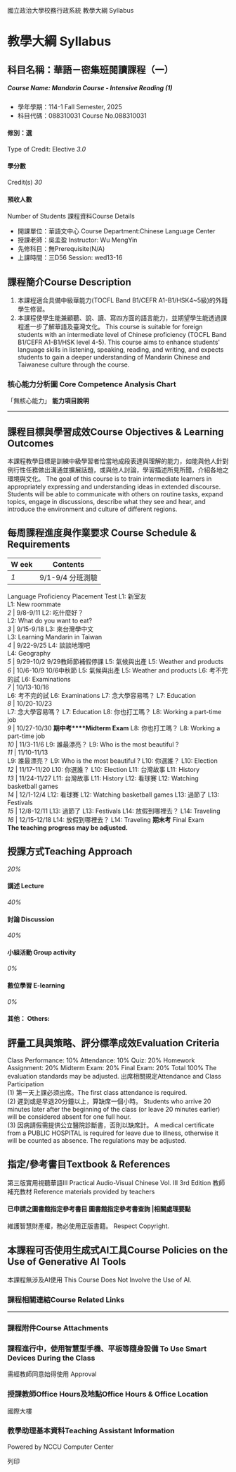國立政治大學校務行政系統 教學大綱 Syllabus
# 教學大綱 Syllabus
##  科目名稱：華語－密集班閱讀課程（一）
#####  Course Name: Mandarin Course - Intensive Reading (1)
  * 學年學期：114-1 Fall Semester, 2025 
  * 科目代碼：088310031 Course No.088310031


#### 修別：選
Type of Credit: Elective 
_3.0_
#### 學分數
Credit(s)
_30_
#### 預收人數
Number of Students
課程資料Course Details
  * 開課單位：華語文中心 Course Department:Chinese Language Center 
  * 授課老師：吳孟盈 Instructor: Wu MengYin 
  * 先修科目：無Prerequisite(N/A)
  * 上課時間：三D56 Session: wed13-16


##  課程簡介Course Description
1. 本課程適合具備中級華能力(TOCFL Band B1/CEFR A1-B1/HSK4~5級)的外籍學生修習。
2. 本課程使學生能兼顧聽、說、讀、寫四方面的語言能力，並期望學生能透過課程進一步了解華語及臺灣文化。
This course is suitable for foreign students with an intermediate level of Chinese proficiency (TOCFL Band B1/CEFR A1-B1/HSK level 4-5).
This course aims to enhance students' language skills in listening, speaking, reading, and writing, and expects students to gain a deeper understanding of Mandarin Chinese and Taiwanese culture through the course.
###  核心能力分析圖 Core Competence Analysis Chart
「無核心能力」 
**能力項目說明**
* * *
##  課程目標與學習成效Course Objectives & Learning Outcomes 
本課程教學目標是訓練中級學習者恰當地成段表達與理解的能力，如能與他人針對例行性任務做出溝通並擴展話題，或與他人討論，學習描述所見所聞，介紹各地之環境與文化。
The goal of this course is to train intermediate learners in appropriately expressing and understanding ideas in extended discourse. Students will be able to communicate with others on routine tasks, expand topics, engage in discussions, describe what they see and hear, and introduce the environment and culture of different regions.
##  每周課程進度與作業要求 Course Schedule & Requirements
**W eek** |  **Contents**  
---|---  
_1_ |  9/1-9/4 分班測驗  
Language Proficiency Placement Test L1: 新室友  
L1: New roommate  
_2_ |  9/8-9/11 L2: 吃什麼好？  
L2: What do you want to eat?  
_3_ |  9/15-9/18 L3: 來台灣學中文  
L3: Learning Mandarin in Taiwan  
_4_ |  9/22-9/25 L4: 談談地理吧  
L4: Geography  
_5_ |  9/29-10/2 9/29教師節補假停課 L5: 氣候與出產 L5: Weather and products  
_6_ |  10/6-10/9 10/6中秋節 L5: 氣候與出產 L5: Weather and products L6: 考不完的試 L6: Examinations  
_7_ |  10/13-10/16  
L6: 考不完的試 L6: Examinations L7: 念大學容易嗎？ L7: Education  
_8_ |  10/20-10/23  
L7: 念大學容易嗎？ L7: Education L8: 你也打工嗎？ L8: Working a part-time job  
_9_ |  10/27-10/30 **期中考****Midterm Exam** L8: 你也打工嗎？ L8: Working a part-time job  
_10_ |  11/3-11/6 L9: 誰最漂亮？ L9: Who is the most beautiful ?  
_11_ |  11/10-11/13  
L9: 誰最漂亮？ L9: Who is the most beautiful ? L10: 你選誰？ L10: Election  
_12_ |  11/17-11/20 L10: 你選誰？ L10: Election L11: 台灣故事 L11: History  
_13_ |  11/24-11/27 L11: 台灣故事 L11: History L12: 看球賽 L12: Watching basketball games  
_14_ |  12/1-12/4 L12: 看球賽 L12: Watching basketball games L13: 過節了 L13: Festivals  
_15_ |  12/8-12/11 L13: 過節了 L13: Festivals L14: 放假到哪裡去？ L14: Traveling  
_16_ |  12/15-12/18 L14: 放假到哪裡去？ L14: Traveling **期末考** Final Exam  
**The teaching progress may be adjusted.**
##  授課方式Teaching Approach
_20%_
####  講述 Lecture
_40%_
####  討論 Discussion
_40%_
####  小組活動 Group activity
_0%_
####  數位學習 E-learning
_0%_
####  其他： Others:
##  評量工具與策略、評分標準成效Evaluation Criteria
Class Performance: 10%
Attendance: 10%
Quiz: 20%
Homework Assignment: 20%
Midterm Exam: 20%
Final Exam: 20%
Total 100%
The evaluation standards may be adjusted.
出席相關規定Attendance and Class Participation  
(1) 第一天上課必須出席。The first class attendance is required.  
(2) 遲到或是早退20分鐘以上，算缺席一個小時。 Students who arrive 20 minutes later after the beginning of the class (or leave 20 minutes earlier) will be considered absent for one full hour.  
(3) 因病請假需提供公立醫院診斷書，否則以缺席計。 A medical certificate from a PUBLIC HOSPITAL is required for leave due to illness, otherwise it will be counted as absence.
The regulations may be adjusted.
##  指定/參考書目Textbook & References
第三版實用視聽華語III Practical Audio-Visual Chinese Vol. III 3rd Edition
教師補充教材 Reference materials provided by teachers
####  已申請之圖書館指定參考書目  圖書館指定參考書查詢 |相關處理要點
維護智慧財產權，務必使用正版書籍。 Respect Copyright.
##  本課程可否使用生成式AI工具Course Policies on the Use of Generative AI Tools
本課程無涉及AI使用 This Course Does Not Involve the Use of AI.
###  課程相關連結Course Related Links
* * *
###  課程附件Course Attachments
###  課程進行中，使用智慧型手機、平板等隨身設備 To Use Smart Devices During the Class
需經教師同意始得使用  Approval
###  授課教師Office Hours及地點Office Hours & Office Location
國際大樓
###  教學助理基本資料Teaching Assistant Information
Powered by NCCU Computer Center
  
列印
